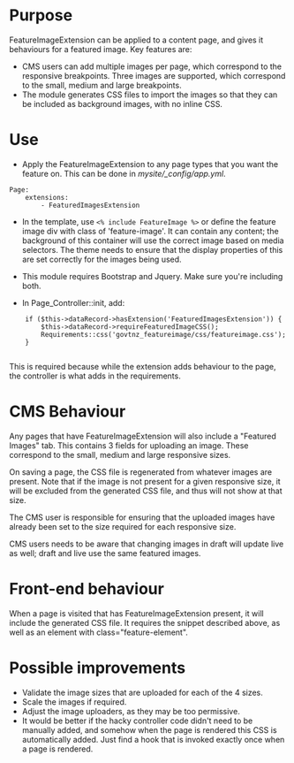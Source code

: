 # Purpose

FeatureImageExtension can be applied to a content page, and gives it behaviours for a featured image. Key features are:

 *  CMS users can add multiple images per page, which correspond to the
    responsive breakpoints. Three images are supported, which correspond
    to the small, medium and large breakpoints.
 *  The module generates CSS files to import the images so that they
    can be included as background images, with no inline CSS.

# Use

 *  Apply the FeatureImageExtension to any page types that you want the
    feature on. This can be done in *mysite/_config/app.yml*.
    
````
Page:
	extensions:
		- FeaturedImagesExtension
````
    
 *  In the template, use ``<% include FeatureImage %>`` or define the feature image div with class
    of 'feature-image'. It can contain any content; the background of this
    container will use the correct image based on media selectors. The theme
    needs to ensure that the display properties of this are set correctly for
    the images being used.
    
 *	This module requires Bootstrap and Jquery. Make sure you're including both.
    
 *  In Page_Controller::init, add:

````
    if ($this->dataRecord->hasExtension('FeaturedImagesExtension')) {
        $this->dataRecord->requireFeaturedImageCSS();
		Requirements::css('govtnz_featureimage/css/featureimage.css');
    }
    
````
    
This is required because while the extension adds behaviour to the page, the controller is what adds in the requirements.



# CMS Behaviour

Any pages that have FeatureImageExtension will also include a "Featured Images" tab. This contains 3 fields for 
uploading an image. These correspond to the small, medium and large responsive sizes.

On saving a page, the CSS file is regenerated from whatever images are present. Note that if the image is not present 
for a given responsive size, it will be excluded from the generated CSS file, and thus will not show at that size.

The CMS user is responsible for ensuring that the uploaded images have already been set to the size required for each 
responsive size.

CMS users needs to be aware that changing images in draft will update live as well; draft and live use the same featured 
images.

# Front-end behaviour

When a page is visited that has FeatureImageExtension present, it will include the generated CSS file. It requires the 
snippet described above, as well as an element with class="feature-element".

# Possible improvements

 *  Validate the image sizes that are uploaded for each of the 4 sizes.
 *  Scale the images if required.
 *  Adjust the image uploaders, as they may be too permissive.
 *  It would be better if the hacky controller code didn't need to be manually
    added, and somehow when the page is rendered this CSS is automatically
    added. Just find a hook that is invoked exactly once when a page is
    rendered.